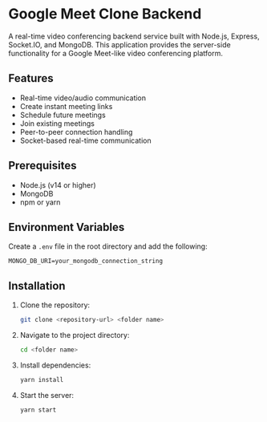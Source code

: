 # Google Meet Clone Backend

A real-time video conferencing backend service built with Node.js, Express, Socket.IO, and MongoDB. This application provides the server-side functionality for a Google Meet-like video conferencing platform.

## Features

- Real-time video/audio communication
- Create instant meeting links
- Schedule future meetings
- Join existing meetings
- Peer-to-peer connection handling
- Socket-based real-time communication

## Prerequisites

- Node.js (v14 or higher)
- MongoDB
- npm or yarn

## Environment Variables

Create a `.env` file in the root directory and add the following:

```plaintext
MONGO_DB_URI=your_mongodb_connection_string
```

## Installation
1. Clone the repository:

   ```bash
   git clone <repository-url> <folder name>
   ```

2. Navigate to the project directory:

   ```bash
   cd <folder name>
   ```

3. Install dependencies:

   ```bash
   yarn install
   ```
4. Start the server:

   ```bash
   yarn start
   ```